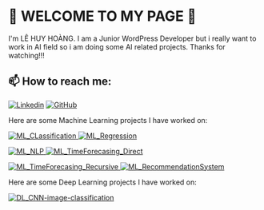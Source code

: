 # 👋 WELCOME TO MY PAGE 👋

I'm LÊ HUY HOÀNG. I am a Junior WordPress Developer but i really want to work in AI field so i am doing some AI related projects.
Thanks for watching!!! 

## 📫 How to reach me:

[![Linkedin](https://img.shields.io/badge/LinkedIn-blue?style=flat&logo=linkedin&logoColor=white)](https://www.linkedin.com/in/HHoangLee/)
[![GitHub](https://img.shields.io/badge/GitHub-black?style=flat&logo=github)](https://github.com/HHoangLee)



Here are some Machine Learning projects I have worked on:

<p>
  <a href="https://github.com/HHoangLee/ML_CLassification">
    <img src="https://github-readme-stats.vercel.app/api/pin/?username=HHoangLee&repo=ML_CLassification&theme=radical" alt="ML_CLassification" />
  </a>
  <a href="https://github.com/HHoangLee/ML_Regression">
    <img src="https://github-readme-stats.vercel.app/api/pin/?username=HHoangLee&repo=ML_Regression&theme=tokyonight" alt="ML_Regression" />
  </a>
</p>

<p>
  <a href="https://github.com/HHoangLee/ML_NLP">
    <img src="https://github-readme-stats.vercel.app/api/pin/?username=HHoangLee&repo=ML_NLP&theme=gruvbox" alt="ML_NLP" />
  </a>
  <a href="https://github.com/HHoangLee/ML_TimeForecasing_Direct">
    <img src="https://github-readme-stats.vercel.app/api/pin/?username=HHoangLee&repo=ML_TimeForecasing_Direct&theme=dark" alt="ML_TimeForecasing_Direct" />
  </a>
</p>

<p>
  <a href="https://github.com/HHoangLee/ML_TimeForecasing_Recursive">
    <img src="https://github-readme-stats.vercel.app/api/pin/?username=HHoangLee&repo=ML_TimeForecasing_Recursive&theme=onedark" alt="ML_TimeForecasing_Recursive" />
  </a>
  <a href="https://github.com/HHoangLee/ML_RecommendationSystem">
    <img src="https://github-readme-stats.vercel.app/api/pin/?username=HHoangLee&repo=ML_RecommendationSystem&theme=cobalt" alt="ML_RecommendationSystem" />
  </a>
</p>

Here are some Deep Learning projects I have worked on:

<p>
  <a href="https://github.com/HHoangLee/DL_CNN-image-classification">
  <img src="https://github-readme-stats-git-masterrstaa-rickstaa.vercel.app/api/pin/?username=HHoangLee&repo=DL_CNN-image-classification&theme=bear
" alt="DL_CNN-image-classification" />
</a>

</p>

